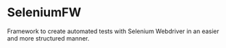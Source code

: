 # SeleniumFW
Framework to create automated tests with Selenium Webdriver in an easier and more structured manner.

